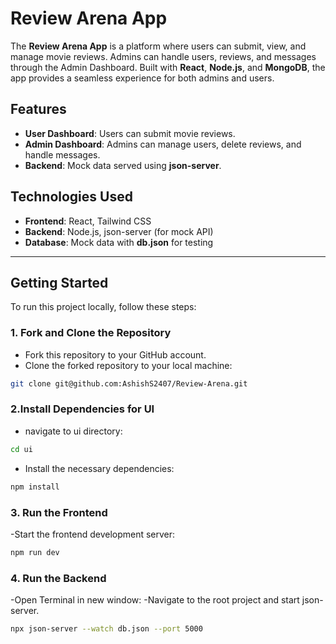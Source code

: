 # Review Arena App

The **Review Arena App** is a platform where users can submit, view, and manage movie reviews. Admins can handle users, reviews, and messages through the Admin Dashboard. Built with **React**, **Node.js**, and **MongoDB**, the app provides a seamless experience for both admins and users. 

## Features
- **User Dashboard**: Users can submit movie reviews.
- **Admin Dashboard**: Admins can manage users, delete reviews, and handle messages.
- **Backend**: Mock data served using **json-server**.

## Technologies Used
- **Frontend**: React, Tailwind CSS
- **Backend**: Node.js, json-server (for mock API)
- **Database**: Mock data with **db.json** for testing

---

## Getting Started

To run this project locally, follow these steps:

### 1. Fork and Clone the Repository
- Fork this repository to your GitHub account.
- Clone the forked repository to your local machine:

```bash
git clone git@github.com:AshishS2407/Review-Arena.git
```

### 2.Install Dependencies for UI
- navigate to ui directory:

```bash
cd ui
```
- Install the necessary dependencies:

```bash
npm install
```
### 3. Run the Frontend
-Start the frontend development server:

```bash
npm run dev
```
### 4. Run the   Backend
-Open Terminal in new window:
-Navigate to the root project and start json-server.

```bash
npx json-server --watch db.json --port 5000
```



